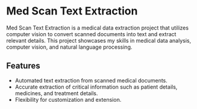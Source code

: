 # Med Scan Text Extraction
Med Scan Text Extraction is a medical data extraction project that utilizes computer vision to convert scanned documents into text and extract relevant details. This project showcases my skills in medical data analysis, computer vision, and natural language processing.

## Features
- Automated text extraction from scanned medical documents.
- Accurate extraction of critical information such as patient details, medicines, and treatment details.
- Flexibility for customization and extension.
